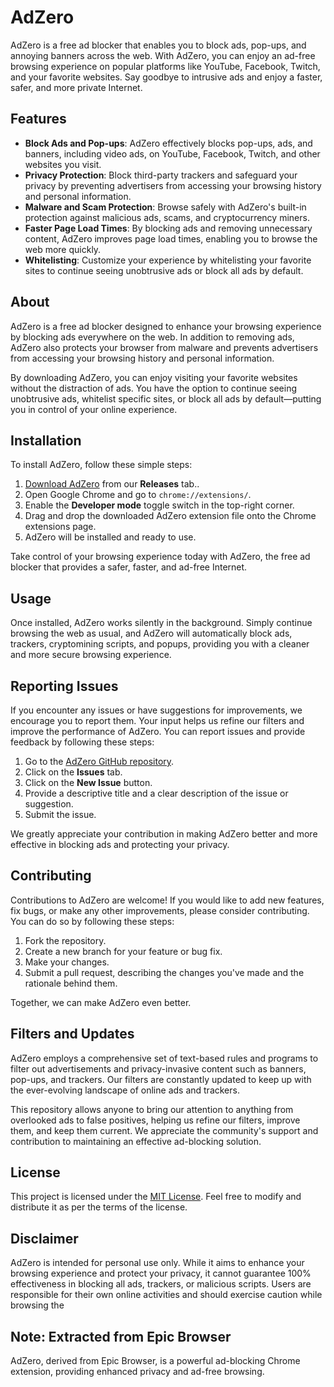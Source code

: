 AdZero
======

AdZero is a free ad blocker that enables you to block ads, pop-ups, and annoying banners across the web. With AdZero, you can enjoy an ad-free browsing experience on popular platforms like YouTube, Facebook, Twitch, and your favorite websites. Say goodbye to intrusive ads and enjoy a faster, safer, and more private Internet.

Features
--------

*   **Block Ads and Pop-ups**: AdZero effectively blocks pop-ups, ads, and banners, including video ads, on YouTube, Facebook, Twitch, and other websites you visit.
*   **Privacy Protection**: Block third-party trackers and safeguard your privacy by preventing advertisers from accessing your browsing history and personal information.
*   **Malware and Scam Protection**: Browse safely with AdZero's built-in protection against malicious ads, scams, and cryptocurrency miners.
*   **Faster Page Load Times**: By blocking ads and removing unnecessary content, AdZero improves page load times, enabling you to browse the web more quickly.
*   **Whitelisting**: Customize your experience by whitelisting your favorite sites to continue seeing unobtrusive ads or block all ads by default.

About
-----

AdZero is a free ad blocker designed to enhance your browsing experience by blocking ads everywhere on the web. In addition to removing ads, AdZero also protects your browser from malware and prevents advertisers from accessing your browsing history and personal information.

By downloading AdZero, you can enjoy visiting your favorite websites without the distraction of ads. You have the option to continue seeing unobtrusive ads, whitelist specific sites, or block all ads by default—putting you in control of your online experience.

Installation
------------

To install AdZero, follow these simple steps:

1.  [Download AdZero](https://github.com/Venkatesh-KCET/AdZero/releases) from our **Releases** tab..
2.  Open Google Chrome and go to `chrome://extensions/`.
3.  Enable the **Developer mode** toggle switch in the top-right corner.
4.  Drag and drop the downloaded AdZero extension file onto the Chrome extensions page.
5.  AdZero will be installed and ready to use.

Take control of your browsing experience today with AdZero, the free ad blocker that provides a safer, faster, and ad-free Internet.


Usage
-----

Once installed, AdZero works silently in the background. Simply continue browsing the web as usual, and AdZero will automatically block ads, trackers, cryptomining scripts, and popups, providing you with a cleaner and more secure browsing experience.

Reporting Issues
----------------

If you encounter any issues or have suggestions for improvements, we encourage you to report them. Your input helps us refine our filters and improve the performance of AdZero. You can report issues and provide feedback by following these steps:

1.  Go to the [AdZero GitHub repository](https://github.com/Venkatesh-KCET/AdZero/issues).
2.  Click on the **Issues** tab.
3.  Click on the **New Issue** button.
4.  Provide a descriptive title and a clear description of the issue or suggestion.
5.  Submit the issue.

We greatly appreciate your contribution in making AdZero better and more effective in blocking ads and protecting your privacy.

Contributing
------------

Contributions to AdZero are welcome! If you would like to add new features, fix bugs, or make any other improvements, please consider contributing. You can do so by following these steps:

1.  Fork the repository.
2.  Create a new branch for your feature or bug fix.
3.  Make your changes.
4.  Submit a pull request, describing the changes you've made and the rationale behind them.

Together, we can make AdZero even better.

Filters and Updates
-------------------

AdZero employs a comprehensive set of text-based rules and programs to filter out advertisements and privacy-invasive content such as banners, pop-ups, and trackers. Our filters are constantly updated to keep up with the ever-evolving landscape of online ads and trackers.

This repository allows anyone to bring our attention to anything from overlooked ads to false positives, helping us refine our filters, improve them, and keep them current. We appreciate the community's support and contribution to maintaining an effective ad-blocking solution.

License
-------

This project is licensed under the [MIT License](LICENSE). Feel free to modify and distribute it as per the terms of the license.

Disclaimer
----------

AdZero is intended for personal use only. While it aims to enhance your browsing experience and protect your privacy, it cannot guarantee 100% effectiveness in blocking all ads, trackers, or malicious scripts. Users are responsible for their own online activities and should exercise caution while browsing the


Note: Extracted from Epic Browser
---------------------------------

AdZero, derived from Epic Browser, is a powerful ad-blocking Chrome extension, providing enhanced privacy and ad-free browsing.
